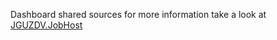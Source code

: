 Dashboard shared sources
for more information take a look at [JGUZDV.JobHost](/../../JGUZDV.JobHost/src/README)